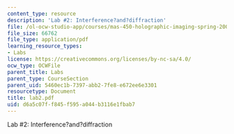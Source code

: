 ```yaml
---
content_type: resource
description: 'Lab #2: Interference?and?diffraction'
file: /ol-ocw-studio-app/courses/mas-450-holographic-imaging-spring-2003/d6a5c07ff845f595a044b3116e1fbab7_lab2.pdf
file_size: 66762
file_type: application/pdf
learning_resource_types:
- Labs
license: https://creativecommons.org/licenses/by-nc-sa/4.0/
ocw_type: OCWFile
parent_title: Labs
parent_type: CourseSection
parent_uid: 5460ec1b-7397-abb2-7fe8-e672ee6e3301
resourcetype: Document
title: lab2.pdf
uid: d6a5c07f-f845-f595-a044-b3116e1fbab7
---
```

Lab #2: Interference?and?diffraction